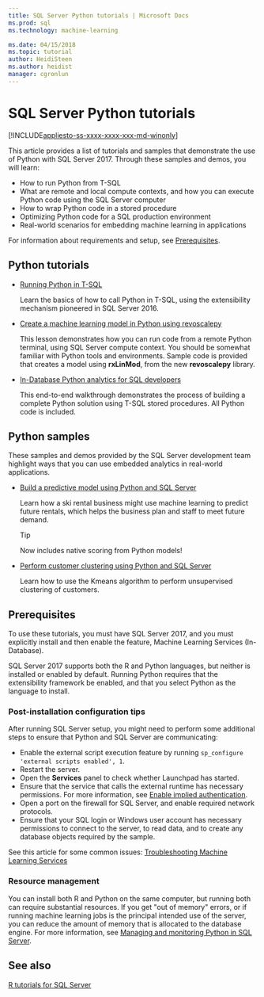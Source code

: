```yaml
---
title: SQL Server Python tutorials | Microsoft Docs
ms.prod: sql
ms.technology: machine-learning

ms.date: 04/15/2018  
ms.topic: tutorial
author: HeidiSteen
ms.author: heidist
manager: cgronlun
---
```

# SQL Server Python tutorials
[!INCLUDE[appliesto-ss-xxxx-xxxx-xxx-md-winonly](../../includes/appliesto-ss-xxxx-xxxx-xxx-md-winonly.md)]

This article provides a list of tutorials and samples that demonstrate the use of Python with SQL Server 2017. Through these samples and demos, you will learn:

+ How to run Python from T-SQL
+ What are remote and local compute contexts, and how you can execute Python code using the SQL Server computer
+ How to wrap Python code in a stored procedure
+ Optimizing Python code for a SQL production environment
+ Real-world scenarios for embedding machine learning in applications

For information about requirements and setup, see [Prerequisites](#bkmk_Prerequisites).

## <a name="bkmk_pythontutorials"></a>Python tutorials

+ [Running Python in T-SQL](run-python-using-t-sql.md)

   Learn the basics of how to call Python in T-SQL, using the extensibility mechanism pioneered in SQL Server 2016.

+ [Create a machine learning model in Python using revoscalepy](use-python-revoscalepy-to-create-model.md)

   This lesson demonstrates how you can run code from a remote Python terminal, using SQL Server compute context. You should be somewhat familiar with Python tools and environments. Sample code is provided that creates a model using **rxLinMod**, from the new **revoscalepy** library. 

+ [In-Database Python analytics for SQL developers](sqldev-in-database-python-for-sql-developers.md)

    This end-to-end walkthrough demonstrates the process of building a complete Python solution using T-SQL stored procedures. All Python code is included.


## Python samples

These samples and demos provided by the SQL Server development team highlight ways that you can use embedded analytics in real-world applications.

+ [Build a predictive model using Python and SQL Server](https://microsoft.github.io/sql-ml-tutorials/python/rentalprediction/)

  Learn how a ski rental business might use machine learning to predict future rentals, which helps the business plan and staff to meet future demand.

  > [!TIP]
  > Now includes native scoring from Python models!

+ [Perform customer clustering using Python and SQL Server](https://microsoft.github.io/sql-ml-tutorials/python/customerclustering/)

    Learn how to use the Kmeans algorithm to perform unsupervised clustering of customers.

## <a name="bkmk_Prerequisites"></a>Prerequisites

To use these tutorials, you must have SQL Server 2017, and you must explicitly install and then enable the feature, Machine Learning Services (In-Database). 

SQL Server 2017 supports both the R and Python languages, but neither is installed or enabled by default. Running Python requires that the extensibility framework be enabled, and that you select Python as the language to install. 

### Post-installation configuration tips

After running SQL Server setup, you might need to perform some additional steps to ensure that Python and SQL Server are communicating:

+ Enable the external script execution feature by running `sp_configure 'external scripts enabled', 1`.
+ Restart the server. 
+ Open the **Services** panel to check whether Launchpad has started. 
+ Ensure that the service that calls the external runtime has necessary permissions. For more information, see [Enable implied authentication](../r/add-sqlrusergroup-to-database.md).
+ Open a port on the firewall for SQL Server, and enable required network protocols.
+ Ensure that your SQL login or Windows user account has necessary permissions to connect to the server, to read data, and to create any database objects required by the sample.

See this article for some common issues: [Troubleshooting Machine Learning Services](../machine-learning-troubleshooting-faq.md)

### Resource management

You can install both R and Python on the same computer, but running both can require substantial resources. If you get "out of memory" errors, or if running machine learning jobs is the principal intended use of the server, you can reduce the amount of memory that is allocated to the database engine. For more information, see [Managing and monitoring Python in SQL Server](../python/managing-and-monitoring-python-solutions.md).

## See also

[R tutorials for SQL Server](sql-server-r-tutorials.md)
